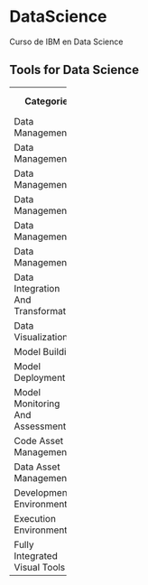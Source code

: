 # DataScience
Curso de IBM en Data Science
## Tools for Data Science

<table style="width:20%">
<tr>
<th>Categorie </th>
<th>Open Source </th>
<th>Commercial</th>
<th>Cloud</th>
</tr>

<tr>
<td>Data Management</td>
<td></td>
<td></td>
<td></td>
</tr>
<tr>
<td>Data Management</td>
<td></td>
<td></td>
<td></td>
</tr>
<tr>
<td>Data Management</td>
<td></td>
<td></td>
<td></td>
</tr>
<tr>
<td>Data Management</td>
<td></td>
<td></td>
<td></td>
</tr>
<tr>
<td>Data Management</td>
<td></td>
<td></td>
<td></td>
</tr>
<tr>
<td>Data Management</td>
<td></td>
<td></td>
<td></td>
</tr>
<tr>
<td>Data Integration And Transformation</td>
<td></td>
<td></td>
<td></td>
</tr>
<tr>
<td>Data Visualization</td>
<td></td>
<td></td>
<td></td>
</tr>
<tr>
<td>Model Building</td>
<td></td>
<td></td>
<td></td>
</tr>
<tr>
<td>Model Deployment</td>
<td></td>
<td></td>
<td></td>
</tr>
<tr>
<td>Model Monitoring And Assessment</td>
<td></td>
<td></td>
<td></td>
</tr>
<tr>
<td>Code Asset Management</td>
<td></td>
<td></td>
<td></td>
</tr>
<tr>
<td>Data Asset Management </td>
<td></td>
<td></td>
<td></td>
</tr>
<tr>
<td>Development Environments</td>
<td></td>
<td></td>
<td></td>
</tr>
<tr>
<td>Execution Environments</td>
<td></td>
<td></td>
<td></td>
</tr>
<tr>
<td>Fully Integrated Visual  Tools</td>
<td></td>
<td></td>
<td></td>
</tr>

</table>

